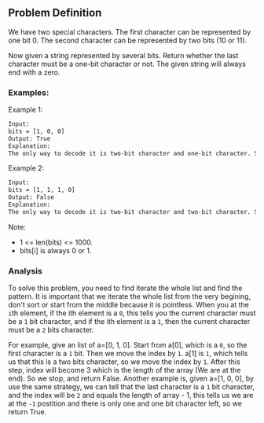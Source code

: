 ## Problem Definition
We have two special characters. The first character can be represented by one bit 0. The second character can be represented by two bits (10 or 11).

Now given a string represented by several bits. Return whether the last character must be a one-bit character or not. The given string will always end with a zero.

### Examples:
Example 1:
```bash
Input: 
bits = [1, 0, 0]
Output: True
Explanation: 
The only way to decode it is two-bit character and one-bit character. So the last character is one-bit character.
```

Example 2:
```bash
Input: 
bits = [1, 1, 1, 0]
Output: False
Explanation: 
The only way to decode it is two-bit character and two-bit character. So the last character is NOT one-bit character.
```

Note:
* 1 <= len(bits) <= 1000.
* bits[i] is always 0 or 1.

### Analysis
To solve this problem, you need to find iterate the whole list and find the pattern. It is important that we iterate the whole list from the very begining, don't sort or start from the middle because it is pointless. When you at the `i`th element, if the ith element is a `0`, this tells you the current character must be a `1` bit character, and if the ith element is a `1`, then the current character must be a `2` bits character.

For example, give an list of a=[0, 1, 0]. Start from a[0], which is a `0`, so the first character is a `1` bit. Then we move the index by `1`. a[1] is `1`, which tells us that this is a two bits character, so we move the index by `1`. After this step, index will become 3 which is the length of the array (We are at the end). So we stop, and return False. Another example is, given a=[1, 0, 0], by use the same strategy, we can tell that the last character is a `1` bit character, and the index will be `2` and equals the length of array - 1, this tells us we are at the `-1` postition and there is only one and one bit character left, so we return True.